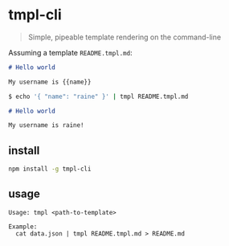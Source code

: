 # tmpl-cli

> Simple, pipeable template rendering on the command-line

Assuming a template `README.tmpl.md`:

```markdown
# Hello world

My username is {{name}}
```

```sh
$ echo '{ "name": "raine" }' | tmpl README.tmpl.md
```

```markdown
# Hello world

My username is raine!
```

## install

```sh
npm install -g tmpl-cli
```

## usage

```
Usage: tmpl <path-to-template>

Example:
  cat data.json | tmpl README.tmpl.md > README.md
```
